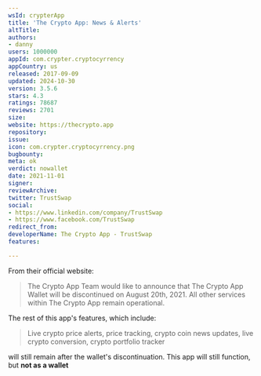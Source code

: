 ```yaml
---
wsId: crypterApp
title: 'The Crypto App: News & Alerts'
altTitle: 
authors:
- danny
users: 1000000
appId: com.crypter.cryptocyrrency
appCountry: us
released: 2017-09-09
updated: 2024-10-30
version: 3.5.6
stars: 4.3
ratings: 78687
reviews: 2701
size: 
website: https://thecrypto.app
repository: 
issue: 
icon: com.crypter.cryptocyrrency.png
bugbounty: 
meta: ok
verdict: nowallet
date: 2021-11-01
signer: 
reviewArchive: 
twitter: TrustSwap
social:
- https://www.linkedin.com/company/TrustSwap
- https://www.facebook.com/TrustSwap
redirect_from: 
developerName: The Crypto App - TrustSwap
features: 

---
```


From their official website: 

> The Crypto App Team would like to announce that The Crypto App Wallet will be discontinued on August 20th, 2021. All other services within The Crypto App remain operational.

The rest of this app's features, which include:

> Live crypto price alerts, price tracking, crypto coin news updates, live crypto conversion, crypto portfolio tracker

will still remain after the wallet's discontinuation. This app will still function, but **not as a wallet**

